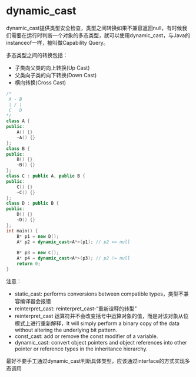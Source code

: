 # dynamic_cast

dynamic_cast提供类型安全检查，类型之间转换如果不兼容返回null，有时候我们需要在运行时判断一个对象的多态类型，就可以使用dynamic_cast，与Java的instanceof一样，被叫做Capability Query。

多态类型之间的转换包括：

- 子类向父类的向上转换(Up Cast)
- 父类向子类的向下转换(Down Cast)
- 横向转换(Cross Cast)

```cpp
/*
 A - B
 | / |
 C   D
*/
class A {
public:
    A() {}
    ~A() {}
};
class B {
public:
    B() {}
    ~B() {}
};
class C : public A, public B {
public:
    C() {}
    ~C() {}
};
class D : public B {
public:
    D() {}
    ~D() {}
};
int main() {
    B* p1 = new D();
    A* p2 = dynamic_cast<A*>(p1); // p2 == null
    
    B* p3 = new C();
    A* p4 = dynamic_cast<A*>(p3); // p2 != null
    return 0;
}
```

注意：
- static_cast: performs conversions between compatible types，类型不兼容编译器会报错
- reinterpret_cast: reinterpret_cast-“重新诠释的转型”
- reinterpret_cast 运算符并不会改变括号中运算对象的值，而是对该对象从位模式上进行重新解释，It will simply perform a binary copy of the data without altering the underlying bit pattern.
- const_cast: add or remove the const modifier of a variable.
- dynamic_cast: convert object pointers and object references into other pointer or reference types in the inheritance hierarchy.

最好不要手工通过dynamic_cast判断具体类型，应该通过interface的方式实现多态调用
